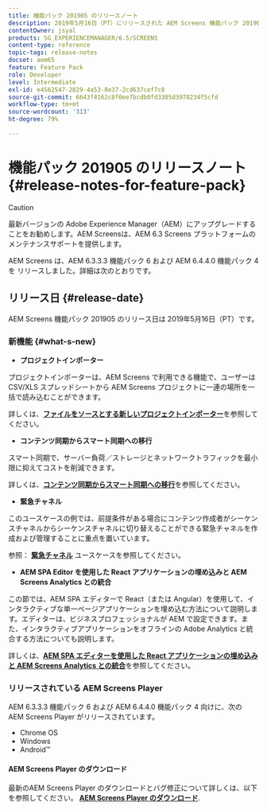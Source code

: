 ```yaml
---
title: 機能パック 201905 のリリースノート
description: 2019年5月16日（PT）にリリースされた AEM Screens 機能パック 201905 について説明します。
contentOwner: jsyal
products: SG_EXPERIENCEMANAGER/6.5/SCREENS
content-type: reference
topic-tags: release-notes
docset: aem65
feature: Feature Pack
role: Developer
level: Intermediate
exl-id: e4562547-2829-4a53-8e37-2cd637cef7c8
source-git-commit: 6643f4162c8f0ee7bcdb0fd3305d3978234f5cfd
workflow-type: tm+mt
source-wordcount: '313'
ht-degree: 79%

---
```


# 機能パック 201905 のリリースノート {#release-notes-for-feature-pack}

>[!CAUTION]
>
>最新バージョンの Adobe Experience Manager（AEM）にアップグレードすることをお勧めします。AEM Screensは、AEM 6.3 Screens プラットフォームのメンテナンスサポートを提供します。

AEM Screens は、AEM 6.3.3.3 機能パック 6 および AEM 6.4.4.0 機能パック 4 を リリースしました。詳細は次のとおりです。

## リリース日 {#release-date}

AEM Screens 機能パック 201905 のリリース日は 2019年5月16日（PT）です。

### 新機能 {#what-s-new}

* **プロジェクトインポーター**

プロジェクトインポーターは、AEM Screens で利用できる機能で、ユーザーは CSV/XLS スプレッドシートから AEM Screens プロジェクトに一連の場所を一括で読み込むことができます。

詳しくは、**[ファイルをソースとする新しいプロジェクトインポーター](project-importer.md)**&#x200B;を参照してください。

* **コンテンツ同期からスマート同期への移行**

スマート同期で、サーバー負荷／ストレージとネットワークトラフィックを最小限に抑えてコストを削減できます。

詳しくは、**[コンテンツ同期からスマート同期への移行](smartsync.md)**&#x200B;を参照してください。

* **緊急チャネル**

このユースケースの例では、前提条件がある場合にコンテンツ作成者がシーケンスチャネルからシーケンスチャネルに切り替えることができる緊急チャネルを作成および管理することに重点を置いています。

参照： **[緊急チャネル](emergency-channel.md)** ユースケースを参照してください。

* **AEM SPA Editor を使用した React アプリケーションの埋め込みと AEM Screens Analytics との統合**

この節では、AEM SPA エディターで React（または Angular）を使用して、インタラクティブな単一ページアプリケーションを埋め込む方法について説明します。エディターは、ビジネスプロフェッショナルが AEM で設定できます。また、インタラクティブアプリケーションをオフラインの Adobe Analytics と統合する方法についても説明します。

詳しくは、**[AEM SPA エディターを使用した React アプリケーションの埋め込みと AEM Screens Analytics との統合](embedding-react-app.md)**&#x200B;を参照してください。

### リリースされている AEM Screens Player

AEM 6.3.3.3 機能パック 6 および AEM 6.4.4.0 機能パック 4 向けに、次の AEM Screens Player がリリースされています。

* Chrome OS
* Windows
* Android™

#### AEM Screens Player のダウンロード

最新のAEM Screens Player のダウンロードとバグ修正について詳しくは、以下を参照してください。 **[AEM Screens Player のダウンロード](https://download.macromedia.com/screens/)**.
